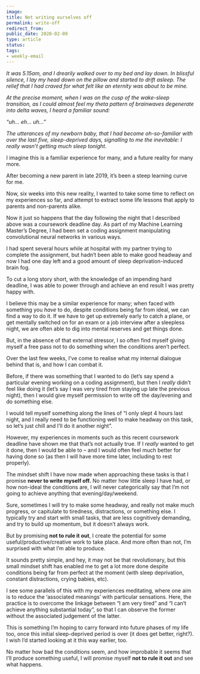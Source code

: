 ```yaml
---
image: 
title: Not writing ourselves off
permalink: write-off
redirect_from: 
public_date: 2020-02-09
type: article
status: 
tags:
- weekly-email
---
```



_It was 5.15am, and I drearily walked over to my bed and lay down. In blissful silence, I lay my head down on the pillow and started to drift asleep. The relief that I had craved for what felt like an eternity was about to be mine._

_At the precise moment, when I was on the cusp of the wake-sleep transition, as I could almost feel my theta pattern of brainwaves degenerate into delta waves, I heard a familiar sound:_

_“uh… eh… uh…”_

_The utterances of my newborn baby, that I had become oh-so-familiar with over the last five, sleep-deprived days, signalling to me the inevitable: I really wasn’t getting much sleep tonight._

I imagine this is a familiar experience for many, and a future reality for many more.

After becoming a new parent in late 2019, it’s been a steep learning curve for me.

Now, six weeks into this new reality, I wanted to take some time to reflect on my experiences so far, and attempt to extract some life lessons that apply to parents and non-parents alike.

Now it just so happens that the day following the night that I described above was a coursework deadline day. As part of my Machine Learning Master’s Degree, I had been set a coding assignment manipulating convolutional neural networks in various ways.

I had spent several hours while at hospital with my partner trying to complete the assignment, but hadn’t been able to make good headway and now I had one day left and a good amount of sleep deprivation-induced brain fog.

To cut a long story short, with the knowledge of an impending hard deadline, I was able to power through and achieve an end result I was pretty happy with.

I believe this may be a similar experience for many; when faced with something you _have_ to do, despite conditions being far from ideal, we can find a way to do it. If we have to get up extremely early to catch a plane, or get mentally switched on for an exam or a job interview after a sleepless night, we are often able to dig into mental reserves and get things done.

But, in the absence of that external stressor, I so often find myself giving myself a free pass not to do something when the conditions aren’t perfect.

Over the last few weeks, I’ve come to realise what my internal dialogue behind that is, and how I can combat it.

Before, if there was something that I wanted to do (let’s say spend a particular evening working on a coding assignment), but then I _really_ didn’t feel like doing it (let’s say I was very tired from staying up late the previous night), then I would give myself permission to write off the day/evening and do something else.

I would tell myself something along the lines of “I only slept 4 hours last night, and I really need to be functioning well to make headway on this task, so let’s just chill and I’ll do it another night”.

However, my experiences in moments such as this recent coursework deadline have shown me that that’s not actually true. If I _really_ wanted to get it done, then I would be able to – and I would often feel much better for having done so (as then I will have more time later, including to rest properly).

The mindset shift I have now made when approaching these tasks is that I promise **never to write myself off.** No matter how little sleep I have had, or how non-ideal the conditions are, I will never categorically say that I’m not going to achieve anything that evening/day/weekend.

Sure, sometimes I will try to make some headway, and really not make much progress, or capitulate to tiredness, distractions, or something else. I typically try and start with small tasks, that are less cognitively demanding, and try to build up momentum, but it doesn’t always work.

But by promising **not to rule it out**, I create the potential for some useful/productive/creative work to take place. And more often than not, I’m surprised with what I’m able to produce.

It sounds pretty simple, and hey, it may not be that revolutionary, but this small mindset shift has enabled me to get a lot more done despite conditions being far from perfect at the moment (with sleep deprivation, constant distractions, crying babies, etc).

I see some parallels of this with my experiences meditating, where one aim is to reduce the ‘associated meanings’ with particular sensations. Here, the practice is to overcome the linkage between “I am very tired” and “I can’t achieve anything substantial today”, so that I can observe the former without the associated judgement of the latter.

This is something I’m hoping to carry forward into future phases of my life too, once this initial sleep-deprived period is over (it does get better, right?). I wish I’d started looking at it this way earlier, too.

No matter how bad the conditions seem, and how improbable it seems that I’ll produce something useful, I will promise myself **not to rule it out** and see what happens.